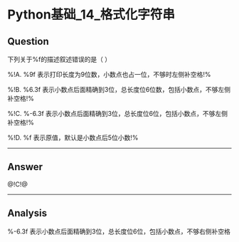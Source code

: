 # Python基础_14_格式化字符串


## Question
下列关于%f的描述叙述错误的是（ ）

%!A. %9f 表示打印长度为9位数，小数点也占一位，不够时左侧补空格!%

%!B. %6.3f 表示小数点后面精确到3位，总长度位6位数，包括小数点，不够左侧补空格!%

%!C.  %-6.3f 表示小数点后面精确到3位，总长度位6位，包括小数点，不够左侧补空格!%

%!D. %f 表示原值，默认是小数点后5位小数!%

----

## Answer
@!C!@

----

## Analysis

%-6.3f 表示小数点后面精确到3位，总长度位6位，包括小数点，不够右侧补空格
